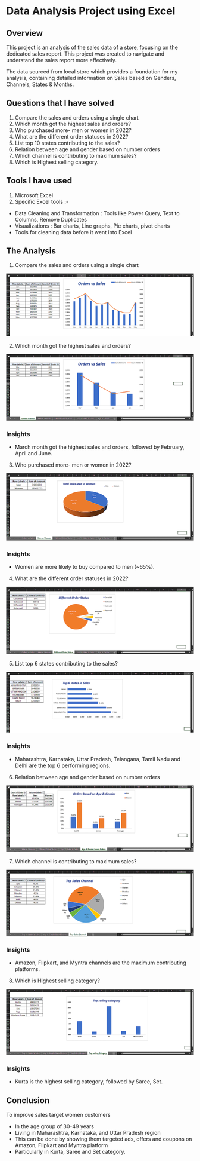 <h1>Data Analysis Project using Excel</h1>

<h2>Overview</h2>

This project is an analysis of the sales data of a store, focusing on the dedicated sales report. This project was created to navigate and understand the sales report more effectively.

The data sourced from local store which provides a foundation for my analysis, containing detailed information on Sales based on Genders, Channels, States & Months. 

<h2>Questions that I have solved</h2>

1. Compare the sales and orders using a single chart
2. Which month got the highest sales and orders?
3. Who purchased more- men or women in 2022?
4. What are the different order statuses in 2022?
5. List top 10 states contributing to the sales?
6. Relation between age and gender based on number orders
7. Which channel is contributing to maximum sales?
8. Which is Highest selling category.

<h2>Tools I have used</h2>

1. Microsoft Excel
2. Specific Excel tools :-
- Data Cleaning and Transformation : Tools like Power Query, Text to Columns, Remove Duplicates
- Visualizations : Bar charts, Line graphs, Pie charts, pivot charts
- Tools for cleaning data before it went into Excel

<h2>The Analysis</h2>

1. Compare the sales and orders using a single chart

![Orders vs Sales](https://github.com/Saikat-Dass/Excel_Data_Analysis_Project/blob/350fc2cea627ae3e5bb0f2aef6fb9c7e77937c05/Project%20Images/Orders%20vs%20Sales.png)

2. Which month got the highest sales and orders?

![Top orders & sales Month](https://github.com/Saikat-Dass/Excel_Data_Analysis_Project/blob/942af5b9c3fdd7b455d10d727122e58ebe3b3f61/Project%20Images/Top%20orders%20%26%20sales%20Month.png)

<h3>Insights</h3>

- March month got the highest sales and orders, followed by February, April and June.

3. Who purchased more- men or women in 2022?

![Total Sales Men vs Women](https://github.com/Saikat-Dass/Excel_Data_Analysis_Project/blob/350fc2cea627ae3e5bb0f2aef6fb9c7e77937c05/Project%20Images/Total%20Sales%20Men%20vs%20Women.png)

<h3>Insights</h3>

- Women are more likely to buy compared to men (~65%).

4. What are the different order statuses in 2022?

![Different Order Status](https://github.com/Saikat-Dass/Excel_Data_Analysis_Project/blob/350fc2cea627ae3e5bb0f2aef6fb9c7e77937c05/Project%20Images/Different%20Order%20Status.png)

5. List top 6 states contributing to the sales?

![Top 6 states in Sales](https://github.com/Saikat-Dass/Excel_Data_Analysis_Project/blob/350fc2cea627ae3e5bb0f2aef6fb9c7e77937c05/Project%20Images/Top%206%20States%20in%20Sales.png)

<h3>Insights</h3>

- Maharashtra, Karnataka, Uttar Pradesh, Telangana, Tamil Nadu and Delhi are the top 6 performing regions.

6. Relation between age and gender based on number orders

![Orders based on Age & Gender](https://github.com/Saikat-Dass/Excel_Data_Analysis_Project/blob/350fc2cea627ae3e5bb0f2aef6fb9c7e77937c05/Project%20Images/Orders%20based%20on%20Age%20%26%20Gender.png)

7. Which channel is contributing to maximum sales?

![Top Sales Channel](https://github.com/Saikat-Dass/Excel_Data_Analysis_Project/blob/350fc2cea627ae3e5bb0f2aef6fb9c7e77937c05/Project%20Images/Top%20Sales%20Channel.png)

<h3>Insights</h3>

- Amazon, Flipkart, and Myntra channels are the maximum contributing platforms.

8. Which is Highest selling category?

![Top selling category](https://github.com/Saikat-Dass/Excel_Data_Analysis_Project/blob/4531218a14a4ecb928a849683d49dccdf7fbb853/Project%20Images/Top%20selling%20category.png)

<h3>Insights</h3>

- Kurta is the highest selling category, followed by Saree, Set.

<h2>Conclusion</h2>

To improve sales target women customers
- In the age group of 30-49 years
- Living in Maharashtra, Karnataka, and Uttar Pradesh region
- This can be done by showing them targeted ads, offers and coupons on Amazon, Flipkart and Myntra platform
- Particularly in Kurta, Saree and Set category.
